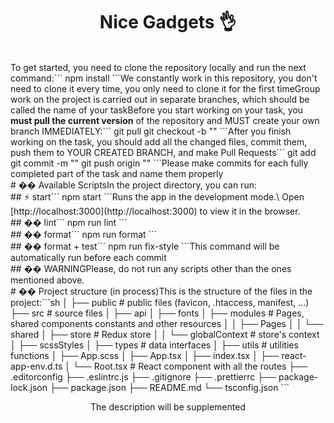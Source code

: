 <h1 align="center">Nice Gadgets 👌</h1>
​
<br />
​
To get started, you need to clone the repository locally and run the next command:
​
```
npm install
```
​
We constantly work in this repository, you don't need to clone it every time, you only need to clone it for the first time
​
Group work on the project is carried out in separate branches, which should be called the name of your task
​
Before you start working on your task, you <b>must pull the current version</b> of the repository and MUST create your own branch IMMEDIATELY:
​
```
git pull
git checkout -b "<name of the branch according to your task>"
```
​
After you finish working on the task, you should add all the changed files, commit them, push them to YOUR CREATED BRANCH, and make Pull Requests
​
```
git add
git commit -m "<name of the commit>"
git push origin "<name of your branch>"
```
​
Please make commits for each fully completed part of the task and name them properly
​
<br />
​
# �� Available Scripts
​
In the project directory, you can run:
​
<br />
​
## ⚡️ start
​
```
npm start
```
​
Runs the app in the development mode.\
Open [http://localhost:3000](http://localhost:3000) to view it in the browser.
​
<br />
​
## �� lint
​
```
npm run lint
```
​
<br />
​
## �� format
​
```
npm run format
```
​
<br />
​
## �� format + test
​
```
npm run fix-style
```
​
This command will be automatically run before each commit
​
<br />
​
## �� WARNING
​
Please, do not run any scripts other than the ones mentioned above.
​
<br />
​
# �� Project structure (in process)
​
This is the structure of the files in the project:
​
```sh
    │
    ├── public                  # public files (favicon, .htaccess, manifest, ...)
    ├── src                     # source files
    │   ├── api
    │   ├── fonts
    │   ├── modules             # Pages, shared components constants and other resources
    │   │   ├── Pages
    │   │   └── shared
    │   ├── store               # Redux store
    │   │   └── globalContext        # store's context
    │   ├── scssStyles
    │   ├── types               # data interfaces
    │   ├── utils               # utilities functions
    │   ├── App.scss
    │   ├── App.tsx
    │   ├── index.tsx
    │   ├── react-app-env.d.ts
    │   └── Root.tsx            # React component with all the routes
    ├── .editorconfig
    ├── .eslintrc.js
    ├── .gitignore
    ├── .prettierrc
    ├── package-lock.json
    ├── package.json
    ├── README.md
    └── tsconfig.json
```
​
<p align="center">The description will be supplemented</p>
